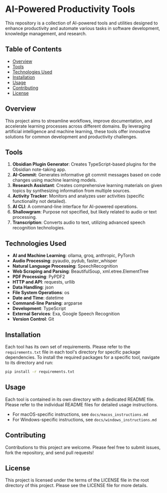 # AI-Powered Productivity Tools

This repository is a collection of AI-powered tools and utilities designed to enhance productivity and automate various tasks in software development, knowledge management, and research.

## Table of Contents
- [Overview](#overview)  
- [Tools](#tools)  
- [Technologies Used](#technologies-used)  
- [Installation](#installation)  
- [Usage](#usage)  
- [Contributing](#contributing)  
- [License](#license)  

## Overview

This project aims to streamline workflows, improve documentation, and accelerate learning processes across different domains. By leveraging artificial intelligence and machine learning, these tools offer innovative solutions for common development and productivity challenges.

## Tools

1. **Obsidian Plugin Generator**: Creates TypeScript-based plugins for the Obsidian note-taking app.  
2. **AI-Commit**: Generates informative git commit messages based on code changes using machine learning models.  
3. **Research Assistant**: Creates comprehensive learning materials on given topics by synthesizing information from multiple sources.  
4. **Activity Tracker**: Monitors and analyzes user activities (specific functionality not detailed).  
5. **AI CLI**: A command-line interface for AI-powered operations.  
6. **Shallowgram**: Purpose not specified, but likely related to audio or text processing.  
7. **Transcription**: Converts audio to text, utilizing advanced speech recognition technologies.  

## Technologies Used

- **AI and Machine Learning**: ollama, groq, anthropic, PyTorch  
- **Audio Processing**: pyaudio, pydub, faster_whisper  
- **Natural Language Processing**: SpeechRecognition  
- **Web Scraping and Parsing**: BeautifulSoup, xml.etree.ElementTree  
- **PDF Processing**: PyPDF2  
- **HTTP and API**: requests, urllib  
- **Data Handling**: json  
- **File System Operations**: os  
- **Date and Time**: datetime  
- **Command-line Parsing**: argparse  
- **Development**: TypeScript  
- **External Services**: Exa, Google Speech Recognition  
- **Version Control**: Git  

## Installation

Each tool has its own set of requirements. Please refer to the `requirements.txt` file in each tool's directory for specific package dependencies. To install the required packages for a specific tool, navigate to its directory and run:

```bash
pip install -r requirements.txt
```

## Usage

Each tool is contained in its own directory with a dedicated README file. Please refer to the individual README files for detailed usage instructions.

- For macOS-specific instructions, see `docs/macos_instructions.md`  
- For Windows-specific instructions, see `docs/windows_instructions.md`  

## Contributing

Contributions to this project are welcome. Please feel free to submit issues, fork the repository, and send pull requests!

## License

This project is licensed under the terms of the LICENSE file in the root directory of this project. Please see the LICENSE file for more details.